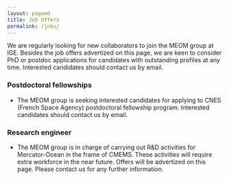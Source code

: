 ```yaml
---
layout: pagemd
title: Job Offers
permalink: /jobs/
---
```

We are regularly looking for new collaborators to join the MEOM group at IGE. Besides the job offers advertized on this page, we are keen to consider PhD or postdoc applications for candidates with outstanding profiles at any time.  Interested candidates should contact us by email. 

### Postdoctoral fellowships 
 - The MEOM group is seeking interested candidates for applying to CNES (French Space Agency) postdoctoral fellowship program. Interested candidates should contact us by email.
 
### Research engineer
 - The MEOM group is in charge of carrying out R&D activities for Mercator-Ocean in the frame of CMEMS. These activities will require extra workforce in the near future. Offers will be advertized on this page. Please contact us for any further information.
